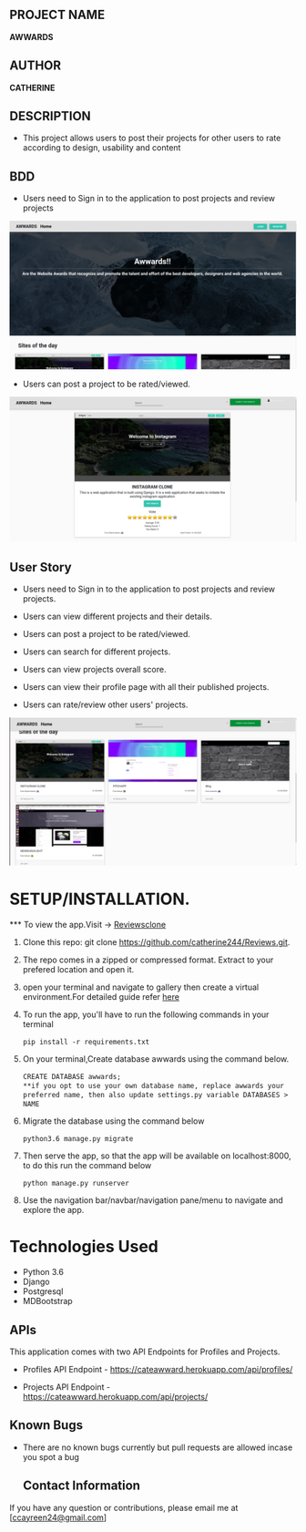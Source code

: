 ## PROJECT NAME 
**AWWARDS**


## AUTHOR 
**CATHERINE**

## DESCRIPTION
- This project allows users to post their projects for other users to rate according to design, usability and content 



## BDD 
- Users need to Sign in to the application to post projects and review projects

![alt text](Login.png)




- Users can post a project to be rated/viewed.

![alt text](rate.png)


## User Story

- Users need to Sign in to the application to post projects and review projects.

- Users can view different projects and their details. 

- Users can post a project to be rated/viewed.

- Users can search for different projects.

-  Users can view projects overall score. 

-  Users can view their profile page with all their published projects. 

-  Users can rate/review other users' projects.

![alt text](projects.png)



# **SETUP/INSTALLATION.**

*** To view the app.Visit -> [Reviewsclone](https://github.com/catherine244/Reviews)

1. Clone this repo: git clone https://github.com/catherine244/Reviews.git.
2. The repo comes in a zipped or compressed format. Extract to your prefered location and open it.
3. open your terminal and navigate to gallery then create a virtual environment.For detailed guide refer  [here](https://packaging.python.org/guides/installing-using-pip-and-virtualenv/)
3. To run the app, you'll have to run the following commands in your terminal
    
    
       pip install -r requirements.txt
4. On your terminal,Create database awwards using the command below.


       CREATE DATABASE awwards; 
       **if you opt to use your own database name, replace awwards your preferred name, then also update settings.py variable DATABASES > NAME

5. Migrate the database using the command below


       python3.6 manage.py migrate
6. Then serve the app, so that the app will be available on localhost:8000, to do this run the command below


       python manage.py runserver
7. Use the navigation bar/navbar/navigation pane/menu to navigate and explore the app.


# Technologies Used

* Python 3.6
* Django
* Postgresql
* MDBootstrap

## APIs 
This application comes with two API Endpoints for Profiles and Projects.

- Profiles API Endpoint - https://cateawward.herokuapp.com/api/profiles/ 

- Projects API Endpoint - https://cateawward.herokuapp.com/api/projects/



## Known Bugs  
* There are no known bugs currently but pull requests are allowed incase you spot a bug  
  

  ## Contact Information   
If you have any question or contributions, please email me at [ccayreen24@gmail.com]  